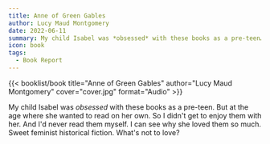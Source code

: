 ```yaml
---
title: Anne of Green Gables
author: Lucy Maud Montgomery
date: 2022-06-11
summary: My child Isabel was *obsessed* with these books as a pre-teen…
icon: book
tags:
  - Book Report
---
```


{{< booklist/book
title="Anne of Green Gables"
author="Lucy Maud Montgomery"
cover="cover.jpg"
format="Audio" >}}

My child Isabel was *obsessed* with these books as a pre-teen. But at the age where she wanted to read on her own. So I didn't get to enjoy them with her. And I'd never read them myself. I can see why she loved them so much. Sweet feminist historical fiction. What's not to love?